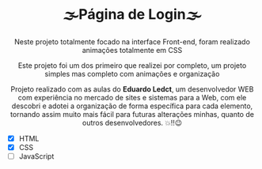<h1 align="center">🌫Página de Login🌫</h1>
<p align="center">Neste projeto totalmente focado na interface Front-end, foram realizado animações totalmente em CSS</p>
<p align="center">Este projeto foi um dos primeiro que realizei por completo, um projeto simples mas completo com animações e organização</p>
<p align="center">Projeto realizado com as aulas do <b>Eduardo Ledct</b>, um desenvolvedor WEB com experiência no mercado de sites e sistemas para a Web, com ele descobri e adotei a organização
de forma específica para cada elemento, tornando assim muito mais fácil para futuras alterações minhas, quanto de outros desenvolvedores. 💥‼😉</p>

- [x] HTML
- [x] CSS
- [ ] JavaScript

